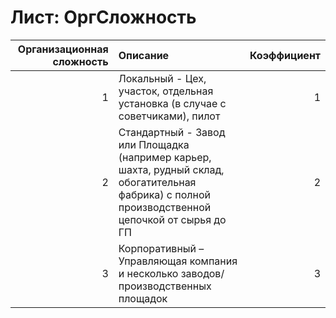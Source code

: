 # Лист: ОргСложность

|   Организационная сложность | Описание                                                                                                                                          |   Коэффициент |
|----------------------------:|:--------------------------------------------------------------------------------------------------------------------------------------------------|--------------:|
|                           1 | Локальный - Цех, участок, отдельная установка (в случае с советчиками), пилот                                                                     |             1 |
|                           2 | Стандартный - Завод или Площадка (например карьер, шахта, рудный склад, обогатительная фабрика) с полной производственной цепочкой от сырья до ГП |             2 |
|                           3 | Корпоративный – Управляющая компания и несколько заводов/производственных площадок                                                                |             3 |